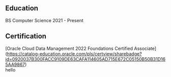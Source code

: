 ## Education
BS Computer Science
2021 - Present

## Certification
[Oracle Cloud Data Management 2022 Foundations Certified Associate] (https://catalog-education.oracle.com/pls/certview/sharebadge?id=0920037B300FACC9109DE63CAFA114605AD715E672C05150B50B31D165AA9867)  
hello

